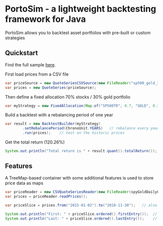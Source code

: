 # PortoSim - a lightweight backtesting framework for Java
PortoSim allows you to backtest asset portfolios with pre-built or custom strategies

## Quickstart

Find the full sample [here](https://github.com/yarro-s/PortoSim/blob/master/samples/PortoSimSampleApp.zip).

First load prices from a CSV file

```java
var priceSource = new QuoteSeriesCSVSource(new FileReader("sp500_gold_3yr_monthly.csv"));
var prices = new QuoteSeries(priceSource);
```

Then define a fixed allocation 70% stocks / 30% gold portfolio
```java
var myStrategy = new FixedAllocation(Map.of("SP500TR", 0.7, "GOLD", 0.3));
```

Build a backtest with a rebalancing period of one year
```java
var result = new BacktestBuilder(myStrategy)
        .setRebalancePeriod(ChronoUnit.YEARS)   // rebalance every year
        .run(prices);    // test on the historic prices
```

Get the total return (120.26%)
```java
System.out.println("Total return is " + result.quant().totalReturn()); 
```

## Features

A TreeMap-based container with some additional features is used to store price data as maps

```java
var priceReader = new CSVQuoteSeriesReader(new FileReader(spyGoldDailyCSV));
var prices = priceReader.readPrices();
        
var priceSlice = prices.from("2015-01-02").to("2018-11-30");   // also accepts Date

System.out.println("First: " + priceSlice.ordered().firstEntry());  // 2015-01-02={SPY=205.4, GLD=114.1}
System.out.println("Last: " + priceSlice.ordered().lastEntry());    // 2018-11-30={SPY=275.7, GLD=115.5}
```

